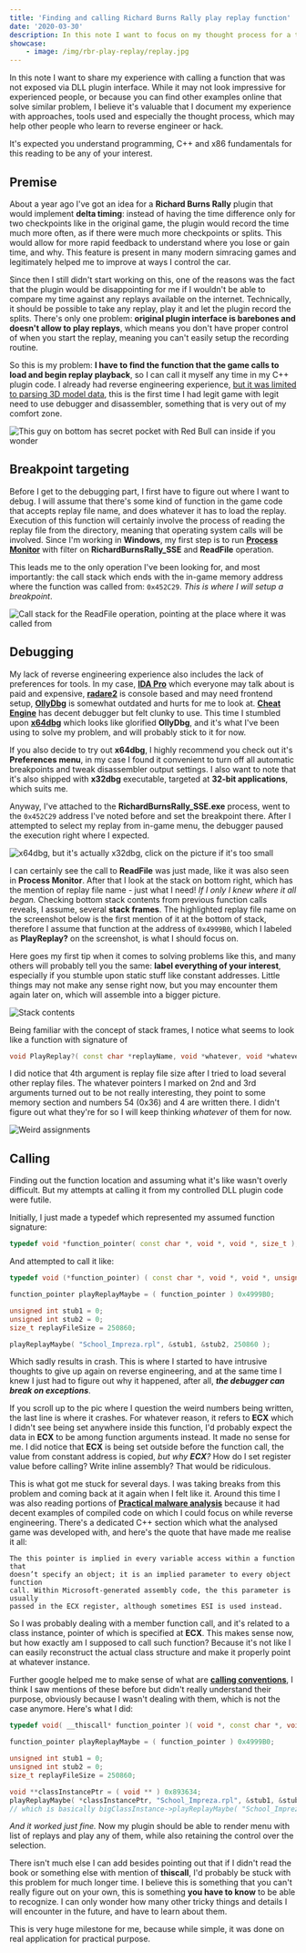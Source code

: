 ```yaml
---
title: 'Finding and calling Richard Burns Rally play replay function'
date: '2020-03-30'
description: In this note I want to focus on my thought process for a trivial reverse engineering problem - how do I find the function I want and call it from the code I have control over?
showcase:
    - image: /img/rbr-play-replay/replay.jpg
---
```

In this note I want to share my experience with calling a function that was not exposed via DLL plugin interface. While it may not look impressive for experienced people, or because you can find other examples online that solve similar problem, I believe it's valuable that I document my experience with approaches, tools used and especially the thought process, which may help other people who learn to reverse engineer or hack.

It's expected you understand programming, C++ and x86 fundamentals for this reading to be any of your interest.

## **Premise**

About a year ago I've got an idea for a **Richard Burns Rally** plugin that would implement **delta timing**: instead of having the time difference only for two checkpoints like in the original game, the plugin would record the time much more often, as if there were much more checkpoints or splits. This would allow for more rapid feedback to understand where you lose or gain time, and why. This feature is present in many modern simracing games and legitimately helped me to improve at ways I control the car.

Since then I still didn't start working on this, one of the reasons was the fact that the plugin would be disappointing for me if I wouldn't be able to compare my time against any replays available on the internet. Technically, it should be possible to take any replay, play it and let the plugin record the splits. There's only one problem: **original plugin interface is barebones and doesn't allow to play replays**, which means you don't have proper control of when you start the replay, meaning you can't easily setup the recording routine.

So this is my problem: **I have to find the function that the game calls to load and begin replay playback**, so I can call it myself any time in my C++ plugin code. I already had reverse engineering experience, [but it was limited to parsing 3D model data](/notes/cw-reverse-engineering-models), this is the first time I had legit game with legit need to use debugger and disassembler, something that is very out of my comfort zone.

![This guy on bottom has secret pocket with Red Bull can inside if you wonder](./replay.jpg)

## **Breakpoint targeting**

Before I get to the debugging part, I first have to figure out where I want to debug. I will assume that there's some kind of function in the game code that accepts replay file name, and does whatever it has to load the replay. Execution of this function will certainly involve the process of reading the replay file from the directory, meaning that operating system calls will be involved. Since I'm working in **Windows**, my first step is to run [**Process Monitor**](https://docs.microsoft.com/en-us/sysinternals/downloads/procmon) with filter on **RichardBurnsRally_SSE** and **ReadFile** operation.

This leads me to the only operation I've been looking for, and most importantly: the call stack which ends with the in-game memory address where the function was called from: `0x452C29`. *This is where I will setup a breakpoint*.

![Call stack for the ReadFile operation, pointing at the place where it was called from](./read_file.png)

## **Debugging**

My lack of reverse engineering experience also includes the lack of preferences for tools. In my case, [**IDA Pro**](https://www.hex-rays.com/products/ida/) which everyone may talk about is paid and expensive, [**radare2**](https://github.com/radareorg/radare2) is console based and may need frontend setup, [**OllyDbg**](http://www.ollydbg.de/) is somewhat outdated and hurts for me to look at. [**Cheat Engine**](https://www.cheatengine.org/) has decent debugger but felt clunky to use. This time I stumbled upon [**x64dbg**](https://x64dbg.com/) which looks like glorified **OllyDbg**, and it's what I've been using to solve my problem, and will probably stick to it for now.

If you also decide to try out **x64dbg**, I highly recommend you check out it's **Preferences menu**, in my case I found it convenient to turn off all automatic breakpoints and tweak disassembler output settings. I also want to note that it's also shipped with **x32dbg** executable, targeted at **32-bit applications**, which suits me.

Anyway, I've attached to the **RichardBurnsRally_SSE.exe** process, went to the `0x452C29` address I've noted before and set the breakpoint there. After I attempted to select my replay from in-game menu, the debugger paused the execution right where I expected.

![x64dbg, but it's actually x32dbg, click on the picture if it's too small](./first_breakpoint.png)

I can certainly see the call to **ReadFile** was just made, like it was also seen in **Process Monitor**. After that I look at the stack on bottom right, which has the mention of replay file name - just what I need! *If I only I knew where it all began.* Checking bottom stack contents from previous function calls reveals, I assume, several **stack frames**. The highlighted replay file name on the screenshot below is the first mention of it at the bottom of stack, therefore I assume that function at the address of `0x4999B0`, which I labeled as **PlayReplay?** on the screenshot, is what I should focus on.

Here goes my first tip when it comes to solving problems like this, and many others will probably tell you the same: **label everything of your interest**, especially if you stumble upon static stuff like constant addresses. Little things may not make any sense right now, but you may encounter them again later on, which will assemble into a bigger picture.

![Stack contents](./stack.png)

Being familiar with the concept of stack frames, I notice what seems to look like a function with signature of
```cpp
void PlayReplay?( const char *replayName, void *whatever, void *whatever2, size_t replayFileSize )
```

I did notice that 4th argument is replay file size after I tried to load several other replay files. The whatever pointers I marked on 2nd and 3rd arguments turned out to be not really interesting, they point to some memory section and numbers 54 (0x36) and 4 are written there. I didn't figure out what they're for so I will keep thinking *whatever* of them for now.

![Weird assignments](./weird_assignments.png)

## **Calling**

Finding out the function location and assuming what it's like wasn't overly difficult. But my attempts at calling it from my controlled DLL plugin code were futile.

Initially, I just made a typedef which represented my assumed function signature:
```cpp
typedef void *function_pointer( const char *, void *, void *, size_t );
```

And attempted to call it like:
```cpp
typedef void (*function_pointer) ( const char *, void *, void *, unsigned int );

function_pointer playReplayMaybe = ( function_pointer ) 0x4999B0;

unsigned int stub1 = 0;
unsigned int stub2 = 0;
size_t replayFileSize = 250860;

playReplayMaybe( "School_Impreza.rpl", &stub1, &stub2, 250860 );
```

Which sadly results in crash. This is where I started to have intrusive thoughts to give up again on reverse engineering, and at the same time I knew I just had to figure out why it happened, after all, ***the debugger can break on exceptions***.

If you scroll up to the pic where I question the weird numbers being written, the last line is where it crashes. For whatever reason, it refers to **ECX** which I didn't see being set anywhere inside this function, I'd probably expect the data in **ECX** to be among function arguments instead. It made no sense for me. I did notice that **ECX** is being set outside before the function call, the value from constant address is copied, *but why **ECX**?* How do I set register value before calling? Write inline assembly? That would be ridiculous.

This is what got me stuck for several days. I was taking breaks from this problem and coming back at it again when I felt like it. Around this time I was also reading portions of [**Practical malware analysis**](https://www.oreilly.com/library/view/practical-malware-analysis/9781593272906/) because it had decent examples of compiled code on which I could focus on while reverse engineering. There's a dedicated C++ section which what the analysed game was developed with, and here's the quote that have made me realise it all:

```
The this pointer is implied in every variable access within a function that
doesn’t specify an object; it is an implied parameter to every object function
call. Within Microsoft-generated assembly code, the this parameter is usually
passed in the ECX register, although sometimes ESI is used instead.
```

So I was probably dealing with a member function call, and it's related to a class instance, pointer of which is specified at **ECX**. This makes sense now, but how exactly am I supposed to call such function? Because it's not like I can easily reconstruct the actual class structure and make it properly point at whatever instance.

Further google helped me to make sense of what are [**calling conventions**](https://en.wikipedia.org/wiki/X86_calling_conventions), I think I saw mentions of these before but didn't really understand their purpose, obviously because I wasn't dealing with them, which is not the case anymore. Here's what I did:

```cpp
typedef void( __thiscall* function_pointer )( void *, const char *, void *, void *, size_t );

function_pointer playReplayMaybe = ( function_pointer ) 0x4999B0;

unsigned int stub1 = 0;
unsigned int stub2 = 0;
size_t replayFileSize = 250860;

void **classInstancePtr = ( void ** ) 0x893634;
playReplayMaybe( *classInstancePtr, "School_Impreza.rpl", &stub1, &stub2, replayFileSize );
// which is basically bigClassInstance->playReplayMaybe( "School_Impreza.rpl", ... )
```

*And it worked just fine.* Now my plugin should be able to render menu with list of replays and play any of them, while also retaining the control over the selection.

There isn't much else I can add besides pointing out that if I didn't read the book or something else with mention of **thiscall**, I'd probably be stuck with this problem for much longer time. I believe this is something that you can't really figure out on your own, this is something **you have to know** to be able to recognize. I can only wonder how many other tricky things and details I will encounter in the future, and have to learn about them.

This is very huge milestone for me, because while simple, it was done on real application for practical purpose.